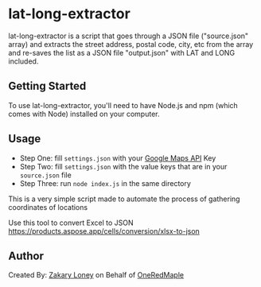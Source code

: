 # lat-long-extractor

lat-long-extractor is a script that goes through a JSON file ("source.json" array) and extracts the street address, postal code, city, etc from the array and re-saves the list as a JSON file "output.json" with LAT and LONG included.

## Getting Started

To use lat-long-extractor, you'll need to have Node.js and npm (which comes with Node) installed on your computer.

## Usage

- Step One: fill `settings.json` with your [Google Maps API](https://developers.google.com/maps/documentation/geocoding/overview) Key
- Step Two: fill `settings.json` with the value keys that are in your `source.json` file
- Step Three: run `node index.js` in the same directory

This is a very simple script made to automate the process of gathering coordinates of locations

Use this tool to convert Excel to JSON https://products.aspose.app/cells/conversion/xlsx-to-json

## Author

Created By: [Zakary Loney](https://github.com/JustZakary) on Behalf of [OneRedMaple](https://oneredmaple.com)
